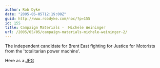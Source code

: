 ```yaml
---
author: Rob Dyke
date: "2005-05-05T12:19:00Z"
guid: http://www.robdyke.com/noc/?p=155
id: 155
title: Campaign Materials -  Michele Weininger
url: /2005/05/05/campaign-materials-michele-weininger-2/
---
```

The independent candidate for Brent East fighting for Justice for Motorists from the 'totalitarian power machine'.

Here as a [JPG](http://www.comwifinet.com/becampaign/mwleaflet.jpg)
